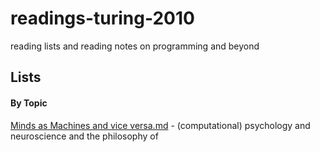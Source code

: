 # readings-turing-2010
reading lists and reading notes on programming and beyond

## Lists 

#### By Topic
[Minds as Machines and vice versa.md](https://github.com/kellydinneen/readings-turing-2010/blob/master/Minds%20as%20Machines%20and%20vice%20versa.md) - (computational) psychology and neuroscience and the philosophy of

